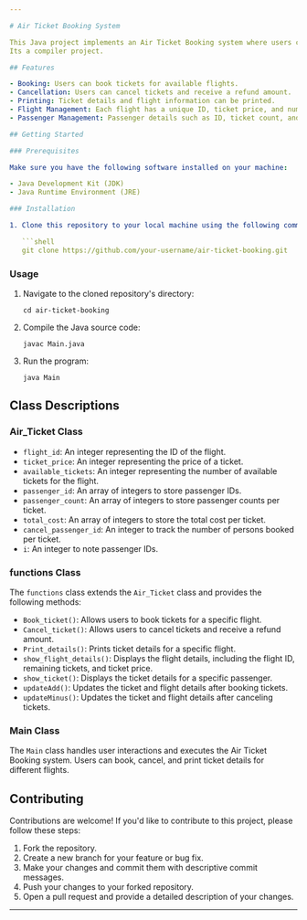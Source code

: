 ```yaml
---

# Air Ticket Booking System

This Java project implements an Air Ticket Booking system where users can book, cancel, and print ticket details for different flights.
Its a compiler project.

## Features

- Booking: Users can book tickets for available flights.
- Cancellation: Users can cancel tickets and receive a refund amount.
- Printing: Ticket details and flight information can be printed.
- Flight Management: Each flight has a unique ID, ticket price, and number of available tickets.
- Passenger Management: Passenger details such as ID, ticket count, and total cost are stored for each ticket.

## Getting Started

### Prerequisites

Make sure you have the following software installed on your machine:

- Java Development Kit (JDK)
- Java Runtime Environment (JRE)

### Installation

1. Clone this repository to your local machine using the following command:

   ```shell
   git clone https://github.com/your-username/air-ticket-booking.git
   ```

### Usage

1. Navigate to the cloned repository's directory:

   ```shell
   cd air-ticket-booking
   ```

2. Compile the Java source code:

   ```shell
   javac Main.java
   ```

3. Run the program:

   ```shell
   java Main
   ```

## Class Descriptions

### Air_Ticket Class

- `flight_id`: An integer representing the ID of the flight.
- `ticket_price`: An integer representing the price of a ticket.
- `available_tickets`: An integer representing the number of available tickets for the flight.
- `passenger_id`: An array of integers to store passenger IDs.
- `passenger_count`: An array of integers to store passenger counts per ticket.
- `total_cost`: An array of integers to store the total cost per ticket.
- `cancel_passenger_id`: An integer to track the number of persons booked per ticket.
- `i`: An integer to note passenger IDs.

### functions Class

The `functions` class extends the `Air_Ticket` class and provides the following methods:

- `Book_ticket()`: Allows users to book tickets for a specific flight.
- `Cancel_ticket()`: Allows users to cancel tickets and receive a refund amount.
- `Print_details()`: Prints ticket details for a specific flight.
- `show_flight_details()`: Displays the flight details, including the flight ID, remaining tickets, and ticket price.
- `show_ticket()`: Displays the ticket details for a specific passenger.
- `updateAdd()`: Updates the ticket and flight details after booking tickets.
- `updateMinus()`: Updates the ticket and flight details after canceling tickets.

### Main Class

The `Main` class handles user interactions and executes the Air Ticket Booking system. Users can book, cancel, and print ticket details for different flights.

## Contributing

Contributions are welcome! If you'd like to contribute to this project, please follow these steps:

1. Fork the repository.
2. Create a new branch for your feature or bug fix.
3. Make your changes and commit them with descriptive commit messages.
4. Push your changes to your forked repository.
5. Open a pull request and provide a detailed description of your changes.

---
```

